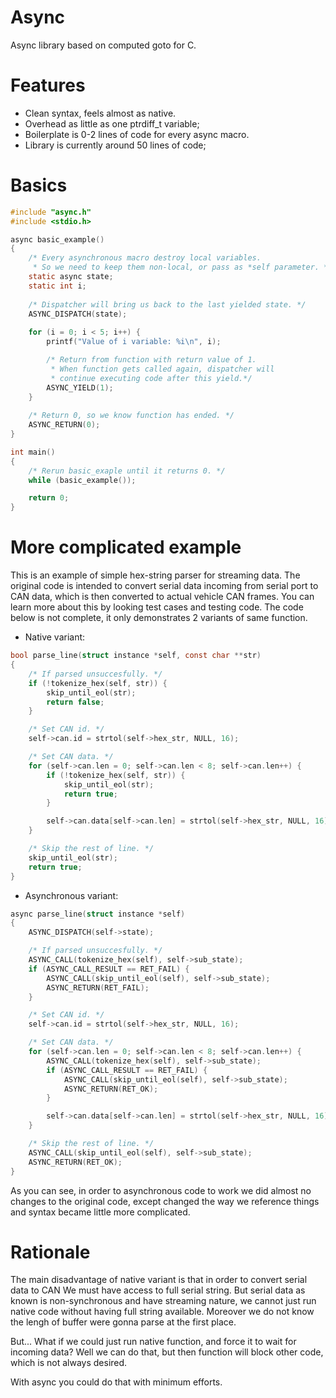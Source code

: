 # Async
Async library based on computed goto for C.

# Features
- Clean syntax, feels almost as native.
- Overhead as little as one ptrdiff_t variable;
- Boilerplate is 0-2 lines of code for every async macro.
- Library is currently around 50 lines of code;

# Basics

```C
#include "async.h"
#include <stdio.h>

async basic_example()
{
	/* Every asynchronous macro destroy local variables.
	 * So we need to keep them non-local, or pass as *self parameter. */
	static async state;
	static int i;
	
	/* Dispatcher will bring us back to the last yielded state. */
	ASYNC_DISPATCH(state);
	
	for (i = 0; i < 5; i++) {
		printf("Value of i variable: %i\n", i);

		/* Return from function with return value of 1.
		 * When function gets called again, dispatcher will
		 * continue executing code after this yield.*/
		ASYNC_YIELD(1);
	}
	
	/* Return 0, so we know function has ended. */
	ASYNC_RETURN(0);
}

int main()
{
	/* Rerun basic_exaple until it returns 0. */
	while (basic_example());

	return 0;
}
```

# More complicated example
This is an example of simple hex-string parser for streaming data.
The original code is intended to convert serial data incoming from serial port to CAN data,
which is then converted to actual vehicle CAN frames. You can learn more about this by looking
test cases and testing code. The code below is not complete, it only demonstrates 2 variants of same function.

- Native variant:
```C
bool parse_line(struct instance *self, const char **str)
{
	/* If parsed unsuccesfully. */
	if (!tokenize_hex(self, str)) {
		skip_until_eol(str);
		return false;
	}

	/* Set CAN id. */
	self->can.id = strtol(self->hex_str, NULL, 16);

	/* Set CAN data. */
	for (self->can.len = 0; self->can.len < 8; self->can.len++) {
		if (!tokenize_hex(self, str)) {
			skip_until_eol(str);
			return true;
		}

		self->can.data[self->can.len] = strtol(self->hex_str, NULL, 16);
	}

	/* Skip the rest of line. */
	skip_until_eol(str);
	return true;
}
```

- Asynchronous variant:
```C
async parse_line(struct instance *self)
{
	ASYNC_DISPATCH(self->state);

	/* If parsed unsuccesfully. */
	ASYNC_CALL(tokenize_hex(self), self->sub_state);
	if (ASYNC_CALL_RESULT == RET_FAIL) {
		ASYNC_CALL(skip_until_eol(self), self->sub_state);
		ASYNC_RETURN(RET_FAIL);
	}

	/* Set CAN id. */
	self->can.id = strtol(self->hex_str, NULL, 16);

	/* Set CAN data. */
	for (self->can.len = 0; self->can.len < 8; self->can.len++) {
		ASYNC_CALL(tokenize_hex(self), self->sub_state);
		if (ASYNC_CALL_RESULT == RET_FAIL) {
			ASYNC_CALL(skip_until_eol(self), self->sub_state);
			ASYNC_RETURN(RET_OK);
		}

		self->can.data[self->can.len] = strtol(self->hex_str, NULL, 16);
	}

	/* Skip the rest of line. */
	ASYNC_CALL(skip_until_eol(self), self->sub_state);
	ASYNC_RETURN(RET_OK);
}
```
As you can see, in order to asynchronous code to work we did almost no changes to the original code,
except changed the way we reference things and syntax became little more complicated.

# Rationale
The main disadvantage of native variant is that in order to convert serial data to CAN
We must have access to full serial string. But serial data as known is non-synchronous and have
streaming nature, we cannot just run native code without having full string available. 
Moreover we do not know the lengh of buffer were gonna parse at the first place.

But... What if we could just run native function, and force it to wait for incoming data?
Well we can do that, but then function will block other code, which is not always desired.

With async you could do that with minimum efforts.
